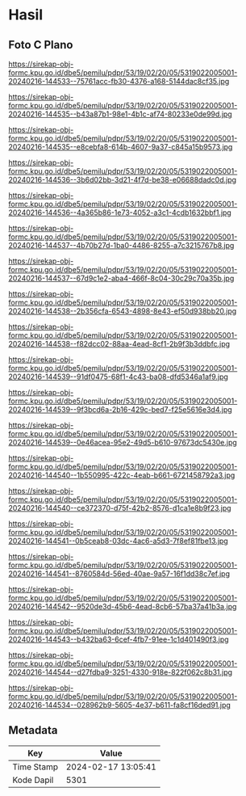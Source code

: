 # Hasil

## Foto C Plano

https://sirekap-obj-formc.kpu.go.id/dbe5/pemilu/pdpr/53/19/02/20/05/5319022005001-20240216-144533--75761acc-fb30-4376-a168-5144dac8cf35.jpg

https://sirekap-obj-formc.kpu.go.id/dbe5/pemilu/pdpr/53/19/02/20/05/5319022005001-20240216-144535--b43a87b1-98e1-4b1c-af74-80233e0de99d.jpg

https://sirekap-obj-formc.kpu.go.id/dbe5/pemilu/pdpr/53/19/02/20/05/5319022005001-20240216-144535--e8cebfa8-614b-4607-9a37-c845a15b9573.jpg

https://sirekap-obj-formc.kpu.go.id/dbe5/pemilu/pdpr/53/19/02/20/05/5319022005001-20240216-144536--3b6d02bb-3d21-4f7d-be38-e06688dadc0d.jpg

https://sirekap-obj-formc.kpu.go.id/dbe5/pemilu/pdpr/53/19/02/20/05/5319022005001-20240216-144536--4a365b86-1e73-4052-a3c1-4cdb1632bbf1.jpg

https://sirekap-obj-formc.kpu.go.id/dbe5/pemilu/pdpr/53/19/02/20/05/5319022005001-20240216-144537--4b70b27d-1ba0-4486-8255-a7c3215767b8.jpg

https://sirekap-obj-formc.kpu.go.id/dbe5/pemilu/pdpr/53/19/02/20/05/5319022005001-20240216-144537--67d9c1e2-aba4-466f-8c04-30c29c70a35b.jpg

https://sirekap-obj-formc.kpu.go.id/dbe5/pemilu/pdpr/53/19/02/20/05/5319022005001-20240216-144538--2b356cfa-6543-4898-8e43-ef50d938bb20.jpg

https://sirekap-obj-formc.kpu.go.id/dbe5/pemilu/pdpr/53/19/02/20/05/5319022005001-20240216-144538--f82dcc02-88aa-4ead-8cf1-2b9f3b3ddbfc.jpg

https://sirekap-obj-formc.kpu.go.id/dbe5/pemilu/pdpr/53/19/02/20/05/5319022005001-20240216-144539--91df0475-68f1-4c43-ba08-dfd5346a1af9.jpg

https://sirekap-obj-formc.kpu.go.id/dbe5/pemilu/pdpr/53/19/02/20/05/5319022005001-20240216-144539--9f3bcd6a-2b16-429c-bed7-f25e5616e3d4.jpg

https://sirekap-obj-formc.kpu.go.id/dbe5/pemilu/pdpr/53/19/02/20/05/5319022005001-20240216-144539--0e46acea-95e2-49d5-b610-97673dc5430e.jpg

https://sirekap-obj-formc.kpu.go.id/dbe5/pemilu/pdpr/53/19/02/20/05/5319022005001-20240216-144540--1b550995-422c-4eab-b661-6721458792a3.jpg

https://sirekap-obj-formc.kpu.go.id/dbe5/pemilu/pdpr/53/19/02/20/05/5319022005001-20240216-144540--ce372370-d75f-42b2-8576-d1ca1e8b9f23.jpg

https://sirekap-obj-formc.kpu.go.id/dbe5/pemilu/pdpr/53/19/02/20/05/5319022005001-20240216-144541--0b5ceab8-03dc-4ac6-a5d3-7f8ef81fbe13.jpg

https://sirekap-obj-formc.kpu.go.id/dbe5/pemilu/pdpr/53/19/02/20/05/5319022005001-20240216-144541--8760584d-56ed-40ae-9a57-16f1dd38c7ef.jpg

https://sirekap-obj-formc.kpu.go.id/dbe5/pemilu/pdpr/53/19/02/20/05/5319022005001-20240216-144542--9520de3d-45b6-4ead-8cb6-57ba37a41b3a.jpg

https://sirekap-obj-formc.kpu.go.id/dbe5/pemilu/pdpr/53/19/02/20/05/5319022005001-20240216-144543--b432ba63-6cef-4fb7-91ee-1c1d401490f3.jpg

https://sirekap-obj-formc.kpu.go.id/dbe5/pemilu/pdpr/53/19/02/20/05/5319022005001-20240216-144544--d27fdba9-3251-4330-918e-822f062c8b31.jpg

https://sirekap-obj-formc.kpu.go.id/dbe5/pemilu/pdpr/53/19/02/20/05/5319022005001-20240216-144534--028962b9-5605-4e37-b611-fa8cf16ded91.jpg


## Metadata

| Key        | Value               |
| ---------- | ------------------- |
| Time Stamp | 2024-02-17 13:05:41 |
| Kode Dapil | 5301                |



